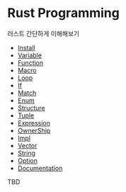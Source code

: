 # Rust Programming

러스트 간단하게 이해해보기

- [Install](./docs/install.md)
- [Variable](./docs/variable.md)
- [Function](./docs/function.md)
- [Macro](./docs/macro.md)
- [Loop](./docs/loop.md)
- [If](./docs/if.md)
- [Match](./docs/match.md)
- [Enum](./docs/enum.md)
- [Structure](./docs/structure.md)
- [Tuple](./docs/tuple.md)
- [Expression](./docs/expression.md)
- [OwnerShip](./docs/ownerShip.md)
- [Impl](./docs/impl.md)
- [Vector](./docs/vector.md)
- [String](./docs/string.md)
- [Option](./docs/option.md)
- [Documentation](./docs/documentation.md)

TBD
